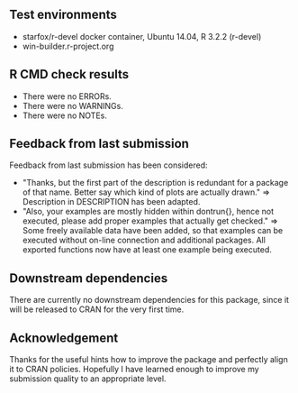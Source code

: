 ## Test environments

* starfox/r-devel docker container, Ubuntu 14.04, R 3.2.2 (r-devel)
* win-builder.r-project.org

## R CMD check results

* There were no ERRORs.
* There were no WARNINGs.
* There were no NOTEs.

## Feedback from last submission

Feedback from last submission has been considered:

* "Thanks, but the first part of the description is redundant for a package of that name. Better say which kind of plots are actually drawn." => Description in DESCRIPTION has been adapted.
* "Also, your examples are mostly hidden within dontrun{}, hence not executed, please add proper examples that actually get checked." => Some freely available data have been added, so that examples can be executed without on-line connection and additional packages. All exported functions now have at least one example being executed.

## Downstream dependencies

There are currently no downstream dependencies for this package, since it will be released to CRAN for the very first time.

## Acknowledgement

Thanks for the useful hints how to improve the package and perfectly align it to CRAN policies. 
Hopefully I have learned enough to improve my submission quality to an appropriate level.
